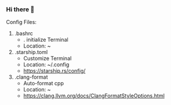 ### Hi there 👋

Config Files:

1.  .bashrc
    - . initialize Terminal
    - Location: ~
1.  .starship.toml
    - Customize Terminal
    - Location: ~/.config
    - https://starship.rs/config/
1.  .clang-format
    - Auto-format cpp
    - Location: ~
    - https://clang.llvm.org/docs/ClangFormatStyleOptions.html

<!--
**dukesook/dukesook** is a ✨ _special_ ✨ repository because its `README.md` (this file) appears on your GitHub profile.

Here are some ideas to get you started:

- 🔭 I’m currently working on ...
- 🌱 I’m currently learning ...
- 👯 I’m looking to collaborate on ...
- 🤔 I’m looking for help with ...
- 💬 Ask me about ...
- 📫 How to reach me: ...
- 😄 Pronouns: ...
- ⚡ Fun fact: ...
-->
